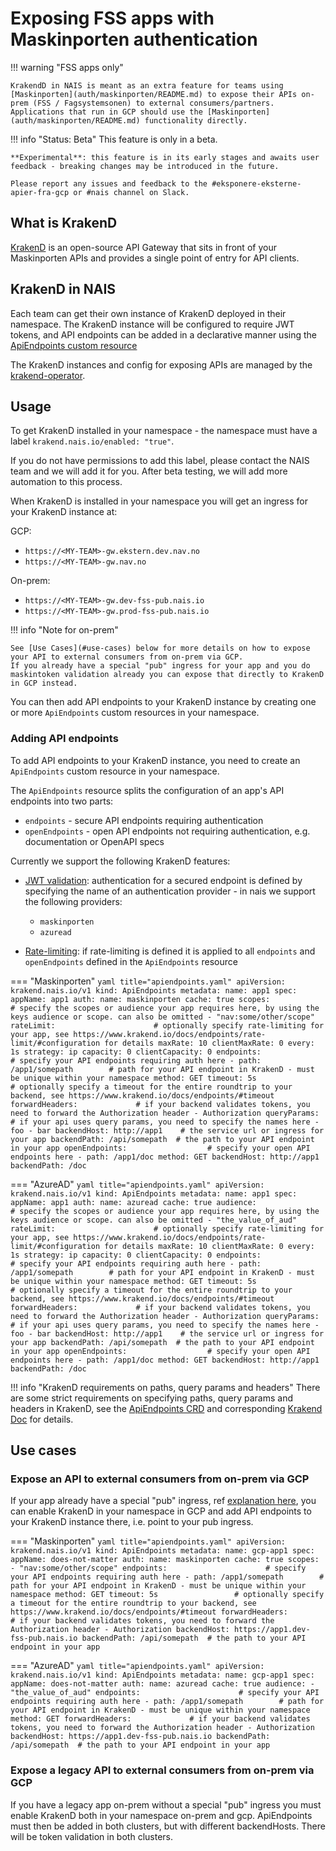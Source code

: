 # Exposing FSS apps with Maskinporten authentication

!!! warning "FSS apps only"

    KrakendD in NAIS is meant as an extra feature for teams using [Maskinporten](auth/maskinporten/README.md) to expose their APIs on-prem (FSS / Fagsystemsonen) to external consumers/partners. Applications that run in GCP should use the [Maskinporten](auth/maskinporten/README.md) functionality directly. 


!!! info "Status: Beta"
    This feature is only in a beta.

    **Experimental**: this feature is in its early stages and awaits user feedback - breaking changes may be introduced in the future.

    Please report any issues and feedback to the #eksponere-eksterne-apier-fra-gcp or #nais channel on Slack.


## What is KrakenD

[KrakenD](https://www.krakend.io/) is an open-source API Gateway that sits in front of your Maskinporten APIs and provides a single point of entry for API clients.

## KrakenD in NAIS

Each team can get their own instance of KrakenD deployed in their namespace. The KrakenD instance will be configured to require JWT tokens, and API endpoints can be added
in a declarative manner using the [ApiEndpoints custom resource](https://github.com/nais/krakend/blob/main/config/samples/apiendpoints_max.yaml)

The KrakenD instances and config for exposing APIs are managed by the [krakend-operator](https://github.com/nais/krakend).

## Usage

To get KrakenD installed in your namespace - the namespace must have a label `krakend.nais.io/enabled: "true"`.

If you do not have permissions to add this label, please contact the NAIS team and we will add it for you.
After beta testing, we will add more automation to this process.

When KrakenD is installed in your namespace you will get an ingress for your KrakenD instance at:

GCP:

* `https://<MY-TEAM>-gw.ekstern.dev.nav.no`
* `https://<MY-TEAM>-gw.nav.no`

On-prem:

* `https://<MY-TEAM>-gw.dev-fss-pub.nais.io`
* `https://<MY-TEAM>-gw.prod-fss-pub.nais.io`

!!! info "Note for on-prem"

    See [Use Cases](#use-cases) below for more details on how to expose your API to external consumers from on-prem via GCP.
    If you already have a special "pub" ingress for your app and you do maskintoken validation already you can expose that directly to KrakenD in GCP instead.

You can then add API endpoints to your KrakenD instance by creating one or more `ApiEndpoints` custom resources in your namespace.

### Adding API endpoints

To add API endpoints to your KrakenD instance, you need to create an `ApiEndpoints` custom resource in your namespace.

The `ApiEndpoints` resource splits the configuration of an app's API endpoints into two parts:

* `endpoints` - secure API endpoints requiring authentication
* `openEndpoints` - open API endpoints not requiring authentication, e.g. documentation or OpenAPI specs

Currently we support the following KrakenD features:

* [JWT validation](https://www.krakend.io/docs/authorization/jwt-validation/): authentication for a secured endpoint is defined by specifying the name of an authentication provider - in nais we support the following providers:
    * `maskinporten`
    * `azuread`

* [Rate-limiting](https://www.krakend.io/docs/endpoints/rate-limit/): if rate-limiting is defined it is applied to all `endpoints` and `openEndpoints` defined in the `ApiEndpoints` resource


=== "Maskinporten"
    ```yaml title="apiendpoints.yaml"
    apiVersion: krakend.nais.io/v1
    kind: ApiEndpoints
    metadata:
      name: app1
    spec:
      appName: app1
      auth:
        name: maskinporten
        cache: true
        scopes:                        # specify the scopes or audience your app requires here, by using the keys audience or scope. can also be omitted
          - "nav:some/other/scope"
      rateLimit:                      # optionally specify rate-limiting for your app, see https://www.krakend.io/docs/endpoints/rate-limit/#configuration for details
        maxRate: 10
        clientMaxRate: 0
        every: 1s
        strategy: ip
        capacity: 0
        clientCapacity: 0
      endpoints:                      # specify your API endpoints requiring auth here
        - path: /app1/somepath        # path for your API endpoint in KrakenD - must be unique within your namespace
          method: GET
          timeout: 5s                 # optionally specify a timeout for the entire roundtrip to your backend, see https://www.krakend.io/docs/endpoints/#timeout
          forwardHeaders:             # if your backend validates tokens, you need to forward the Authorization header
            - Authorization
          queryParams:                # if your api uses query params, you need to specify the names here
            - foo
            - bar
          backendHost: http://app1    # the service url or ingress for your app
          backendPath: /api/somepath  # the path to your API endpoint in your app
      openEndpoints:                  # specify your open API endpoints here
        - path: /app1/doc
          method: GET
          backendHost: http://app1
          backendPath: /doc
    ```

=== "AzureAD"
    ```yaml title="apiendpoints.yaml"
    apiVersion: krakend.nais.io/v1
    kind: ApiEndpoints
    metadata:
      name: app1
    spec:
      appName: app1
      auth:
        name: azuread
        cache: true
        audience:                        # specify the scopes or audience your app requires here, by using the keys audience or scope. can also be omitted
          - "the_value_of_aud"
      rateLimit:                      # optionally specify rate-limiting for your app, see https://www.krakend.io/docs/endpoints/rate-limit/#configuration for details
        maxRate: 10
        clientMaxRate: 0
        every: 1s
        strategy: ip
        capacity: 0
        clientCapacity: 0
      endpoints:                      # specify your API endpoints requiring auth here
        - path: /app1/somepath        # path for your API endpoint in KrakenD - must be unique within your namespace
          method: GET
          timeout: 5s                 # optionally specify a timeout for the entire roundtrip to your backend, see https://www.krakend.io/docs/endpoints/#timeout
          forwardHeaders:             # if your backend validates tokens, you need to forward the Authorization header
            - Authorization
          queryParams:                # if your api uses query params, you need to specify the names here
            - foo
            - bar
          backendHost: http://app1    # the service url or ingress for your app
          backendPath: /api/somepath  # the path to your API endpoint in your app
      openEndpoints:                  # specify your open API endpoints here
        - path: /app1/doc
          method: GET
          backendHost: http://app1
          backendPath: /doc
    ```

!!! info "KrakenD requirements on paths, query params and headers"
    There are some strict requirements on specifying paths, query params and headers in KrakenD, see the [ApiEndpoints CRD](https://github.com/nais/krakend/blob/main/config/crd/bases/krakend.nais.io_apiendpoints.yaml) and corresponding [Krakend Doc](https://www.krakend.io/docs/endpoints/) for details.


## Use cases

### Expose an API to external consumers from on-prem via GCP

If your app already have a special "pub" ingress, ref [explanation here](../workloads/explanations/migrating-to-gcp.md#how-do-i-reach-an-application-found-on-premises-from-my-application-in-gcp),
you can enable KrakenD in your namespace in GCP and add API endpoints to your KrakenD instance there, i.e. point to your pub ingress.

=== "Maskinporten"
    ```yaml title="apiendpoints.yaml"
      apiVersion: krakend.nais.io/v1
      kind: ApiEndpoints
      metadata:
        name: gcp-app1
      spec:
        appName: does-not-matter
        auth:
          name: maskinporten
          cache: true
          scopes:
            - "nav:some/other/scope"
        endpoints:                      # specify your API endpoints requiring auth here
          - path: /app1/somepath        # path for your API endpoint in KrakenD - must be unique within your namespace
            method: GET
            timeout: 5s                 # optionally specify a timeout for the entire roundtrip to your backend, see https://www.krakend.io/docs/endpoints/#timeout
            forwardHeaders:             # if your backend validates tokens, you need to forward the Authorization header
              - Authorization
            backendHost: https://app1.dev-fss-pub.nais.io
            backendPath: /api/somepath  # the path to your API endpoint in your app
    ```

=== "AzureAD"
    ```yaml title="apiendpoints.yaml"
      apiVersion: krakend.nais.io/v1
      kind: ApiEndpoints
      metadata:
        name: gcp-app1
      spec:
        appName: does-not-matter
        auth:
          name: azuread
          cache: true
          audience:
            - "the_value_of_aud"
        endpoints:                      # specify your API endpoints requiring auth here
          - path: /app1/somepath        # path for your API endpoint in KrakenD - must be unique within your namespace
            method: GET
            forwardHeaders:             # if your backend validates tokens, you need to forward the Authorization header
              - Authorization
            backendHost: https://app1.dev-fss-pub.nais.io
            backendPath: /api/somepath  # the path to your API endpoint in your app
    ```

### Expose a legacy API to external consumers from on-prem via GCP

If you have a legacy app on-prem without a special "pub" ingress you must enable KrakenD both in your namespace on-prem and gcp.
ApiEndpoints must then be added in both clusters, but with different backendHosts. There will be token validation in both clusters.


